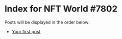 # Index for NFT World #7802
Posts will be displayed in the order below:

- [Your first post](./001-first.md)


